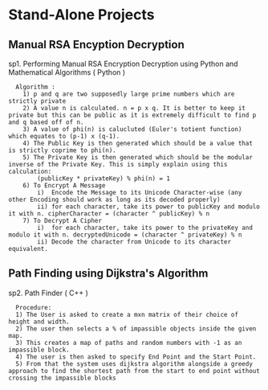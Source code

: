 # Stand-Alone Projects
## Manual RSA Encyption Decryption 
sp1.  Performing Manual RSA Encryption Decryption using Python and Mathematical Algorithms ( Python )

      Algorithm :
        1) p and q are two supposedly large prime numbers which are strictly private
        2) A value n is calculated. n = p x q. It is better to keep it private but this can be public as it is extremely difficult to find p and q based off of n.
        3) A value of phi(n) is calucluted (Euler's totient function) which equates to (p-1) x (q-1).
        4) The Public Key is then generated which should be a value that is strictly coprime to phi(n).
        5) The Private Key is then generated which should be the modular inverse of the Private Key. This is simply explain using this calculation:
            (publicKey * privateKey) % phi(n) = 1
        6) To Encrypt A Message
            i)  Encode the Message to its Unicode Character-wise (any other Encoding should work as long as its decoded properly)
            ii) for each character, take its power to publicKey and modulo it with n. cipherCharacter = (character ^ publicKey) % n
        7) To Decrypt A Cipher
            i)  for each character, take its power to the privateKey and modulo it with n. decryptedUnicode = (character ^ privateKey) % n
            ii) Decode the character from Unicode to its character equivalent.

## Path Finding using Dijkstra's Algorithm
sp2. Path Finder ( C++ )

      Procedure:
      1) The User is asked to create a mxn matrix of their choice of height and width.
      2) The user then selects a % of impassible objects inside the given map.
      3) This creates a map of paths and random numbers with -1 as an impassible block.
      4) The user is then asked to specify End Point and the Start Point. 
      5) From that the system uses dijkstra algorithm alongside a greedy approach to find the shortest path from the start to end point without crossing the impassible blocks
      
